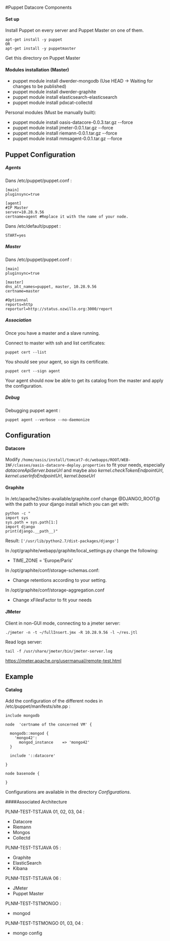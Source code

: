 #Puppet Datacore Components 

#### Set up

Install Puppet on every server and Puppet Master on one of them.
```
apt-get install -y puppet
OR
apt-get install -y puppetmaster
```

Get this directory on Puppet Master

#### Modules installation (Master)

* puppet module install dwerder-mongodb (Use HEAD -> Waiting for changes to be published)
* puppet module install dwerder-graphite
* puppet module install elasticsearch-elasticsearch
* puppet module install pdxcat-collectd

Personal modules (Must be manually built):
* puppet module install oasis-datacore-0.0.3.tar.gz --force
* puppet module install jmeter-0.0.1.tar.gz --force
* puppet module install riemann-0.0.1.tar.gz --force
* puppet module install mmsagent-0.0.1.tar.gz --force

## Puppet Configuration

##### Agents
Dans /etc/puppet/puppet.conf :
```
[main]
pluginsync=true

[agent]
#IP Master
server=10.28.9.56
certname=agent #Replace it with the name of your node.
```

Dans /etc/default/puppet :
```
START=yes
```

##### Master
Dans /etc/puppet/puppet.conf :
```
[main]
pluginsync=true

[master]
dns_alt_names=puppet, master, 10.28.9.56 
certname=master

#Optionnal
reports=http
reporturl=http://status.ozwillo.org:3000/report
```

##### Association

Once you have a master and a slave running.

Connect to master with ssh and list certificates:
```
puppet cert --list
```

You should see your agent, so sign its certificate.
```
puppet cert --sign agent
```

Your agent should now be able to get its catalog from the master and apply the configuration.

##### Debug
Debugging puppet agent :
```
puppet agent --verbose --no-daemonize
```
## Configuration

#### Datacore

Modify ```/home/oasis/install/tomcat7-dc/webapps/ROOT/WEB-INF/classes/oasis-datacore-deploy.properties``` to fit your needs, especially *datacoreApiServer.baseUrl* and maybe also *kernel.checkTokenEndpointUrl*, *kernel.userInfoEndpointUrl*, *kernel.baseUrl*

#### Graphite

In /etc/apache2/sites-available/graphite.conf change @DJANGO_ROOT@ with the path to your django install which you can get with:
```
python -c "
import sys
sys.path = sys.path[1:]
import django
print(django.__path__)"
```
Result: ```['/usr/lib/python2.7/dist-packages/django']```

In /opt/graphite/webapp/graphite/local_settings.py change the following:
* TIME_ZONE = 'Europe/Paris'

In /opt/graphite/conf/storage-schemas.conf:
* Change retentions according to your setting.

In /opt/graphite/conf/storage-aggregation.conf
* Change xFilesFactor to fit your needs

#### JMeter

Client in non-GUI mode, connecting to a jmeter server:
```
./jmeter -n -t ~/fullInsert.jmx -R 10.28.9.56 -l ~/res.jtl
```

Read logs server:
```
tail -f /usr/share/jmeter/bin/jmeter-server.log
```

https://jmeter.apache.org/usermanual/remote-test.html


## Example

#### Catalog

Add the configuration of the different nodes in /etc/puppet/manifests/site.pp :
```
include mongodb

node  'certname of the concerned VM' {

  mongodb::mongod {
    'mongo42':
      mongod_instance    => 'mongo42'
  }
  
  include '::datacore'

}

node basenode {

}
```

Configurations are available in the directory *Configurations*.

####Associated Architecture

PLNM-TEST-TSTJAVA 01, 02, 03, 04 :
* Datacore
* Riemann
* Mongos
* Collectd

PLNM-TEST-TSTJAVA 05 :
* Graphite
* ElasticSearch
* Kibana

PLNM-TEST-TSTJAVA 06 :
* JMeter
* Puppet Master

PLNM-TEST-TSTMONGO :
* mongod

PLNM-TEST-TSTMONGO 01, 03, 04 :
* mongo config

